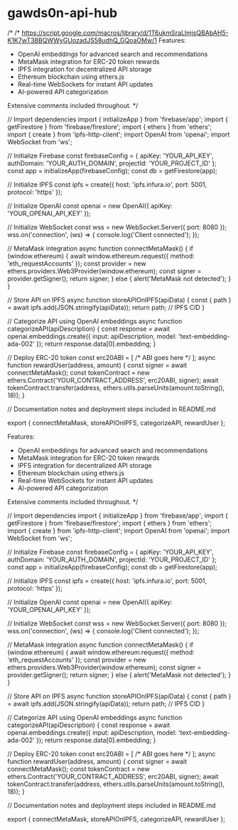 # gawds0n-api-hub
/*
/*
https://script.google.com/macros/library/d/1T6ukmSraLlmjsQBAbAH5-K1K7wT38BQWWyGUozadJS58udhQ_GQoaOMw/1
Features:
- OpenAI embeddings for advanced search and recommendations
- MetaMask integration for ERC-20 token rewards
- IPFS integration for decentralized API storage
- Ethereum blockchain using ethers.js
- Real-time WebSockets for instant API updates
- AI-powered API categorization

Extensive comments included throughout.
*/

// Import dependencies
import { initializeApp } from 'firebase/app';
import { getFirestore } from 'firebase/firestore';
import { ethers } from 'ethers';
import { create } from 'ipfs-http-client';
import OpenAI from 'openai';
import WebSocket from 'ws';

// Initialize Firebase
const firebaseConfig = {
  apiKey: 'YOUR_API_KEY',
  authDomain: 'YOUR_AUTH_DOMAIN',
  projectId: 'YOUR_PROJECT_ID'
};
const app = initializeApp(firebaseConfig);
const db = getFirestore(app);

// Initialize IPFS
const ipfs = create({ host: 'ipfs.infura.io', port: 5001, protocol: 'https' });

// Initialize OpenAI
const openai = new OpenAI({ apiKey: 'YOUR_OPENAI_API_KEY' });

// Initialize WebSocket
const wss = new WebSocket.Server({ port: 8080 });
wss.on('connection', (ws) => {
  console.log('Client connected');
});

// MetaMask integration
async function connectMetaMask() {
  if (window.ethereum) {
    await window.ethereum.request({ method: 'eth_requestAccounts' });
    const provider = new ethers.providers.Web3Provider(window.ethereum);
    const signer = provider.getSigner();
    return signer;
  } else {
    alert('MetaMask not detected');
  }
}

// Store API on IPFS
async function storeAPIOnIPFS(apiData) {
  const { path } = await ipfs.add(JSON.stringify(apiData));
  return path; // IPFS CID
}

// Categorize API using OpenAI embeddings
async function categorizeAPI(apiDescription) {
  const response = await openai.embeddings.create({
    input: apiDescription,
    model: 'text-embedding-ada-002'
  });
  return response.data[0].embedding;
}

// Deploy ERC-20 token
const erc20ABI = [ /* ABI goes here */ ];
async function rewardUser(address, amount) {
  const signer = await connectMetaMask();
  const tokenContract = new ethers.Contract('YOUR_CONTRACT_ADDRESS', erc20ABI, signer);
  await tokenContract.transfer(address, ethers.utils.parseUnits(amount.toString(), 18));
}

// Documentation notes and deployment steps included in README.md

export { connectMetaMask, storeAPIOnIPFS, categorizeAPI, rewardUser };


Features:
- OpenAI embeddings for advanced search and recommendations
- MetaMask integration for ERC-20 token rewards
- IPFS integration for decentralized API storage
- Ethereum blockchain using ethers.js
- Real-time WebSockets for instant API updates
- AI-powered API categorization

Extensive comments included throughout.
*/

// Import dependencies
import { initializeApp } from 'firebase/app';
import { getFirestore } from 'firebase/firestore';
import { ethers } from 'ethers';
import { create } from 'ipfs-http-client';
import OpenAI from 'openai';
import WebSocket from 'ws';

// Initialize Firebase
const firebaseConfig = {
  apiKey: 'YOUR_API_KEY',
  authDomain: 'YOUR_AUTH_DOMAIN',
  projectId: 'YOUR_PROJECT_ID'
};
const app = initializeApp(firebaseConfig);
const db = getFirestore(app);

// Initialize IPFS
const ipfs = create({ host: 'ipfs.infura.io', port: 5001, protocol: 'https' });

// Initialize OpenAI
const openai = new OpenAI({ apiKey: 'YOUR_OPENAI_API_KEY' });

// Initialize WebSocket
const wss = new WebSocket.Server({ port: 8080 });
wss.on('connection', (ws) => {
  console.log('Client connected');
});

// MetaMask integration
async function connectMetaMask() {
  if (window.ethereum) {
    await window.ethereum.request({ method: 'eth_requestAccounts' });
    const provider = new ethers.providers.Web3Provider(window.ethereum);
    const signer = provider.getSigner();
    return signer;
  } else {
    alert('MetaMask not detected');
  }
}

// Store API on IPFS
async function storeAPIOnIPFS(apiData) {
  const { path } = await ipfs.add(JSON.stringify(apiData));
  return path; // IPFS CID
}

// Categorize API using OpenAI embeddings
async function categorizeAPI(apiDescription) {
  const response = await openai.embeddings.create({
    input: apiDescription,
    model: 'text-embedding-ada-002'
  });
  return response.data[0].embedding;
}

// Deploy ERC-20 token
const erc20ABI = [ /* ABI goes here */ ];
async function rewardUser(address, amount) {
  const signer = await connectMetaMask();
  const tokenContract = new ethers.Contract('YOUR_CONTRACT_ADDRESS', erc20ABI, signer);
  await tokenContract.transfer(address, ethers.utils.parseUnits(amount.toString(), 18));
}

// Documentation notes and deployment steps included in README.md

export { connectMetaMask, storeAPIOnIPFS, categorizeAPI, rewardUser };

